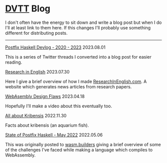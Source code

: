 # [DVTT](https://dvtt.net) Blog
I don't often have the energy to sit down and write a blog post but when I do I'll at least link to them here. If this changes I'll probably use something different for distributing posts.

------

[Postfix Haskell Devlog - 2020 - 2023](posts/ph_dl)
2023.08.01

This is a series of Twitter threads I converted into a blog post for easier reading.

[Research in English](posts/researchinenglish.md)
2023.07.30

Here I give a brief overview of how I made [ResearchInEnglish.com](https://researchinenglish.com/). A website which generates news articles from research papers.

[WebAsembly Design Flaws](post/wasm.2023.4.18)
2023.04.18

Hopefully I'll make a video about this eventually too.

[All about Kribensis](post/kribs)
2022.11.30

Facts about kribensis (an aquarium fish).

[State of Postfix Haskell - May 2022](posts/ph.2022.5.6)
2022.05.06

This was originally posted to [wasm.builders](https://www.wasm.builders/dvtate/functional-language-which-compiles-to-wasm-1k0k) giving a brief overview of some of the challenges I've faced while making a language which compiles to WebAssembly.
